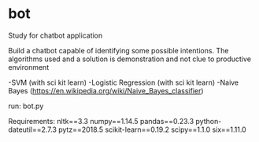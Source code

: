# bot
Study for chatbot application

Build a chatbot capable of identifying some possible intentions. The algorithms used and a solution is demonstration and not clue to productive environment

-SVM (with sci kit learn)
-Logistic Regression (with sci kit learn)
-Naive Bayes (https://en.wikipedia.org/wiki/Naive_Bayes_classifier)

run: bot.py

Requirements:
nltk==3.3
numpy==1.14.5
pandas==0.23.3
python-dateutil==2.7.3
pytz==2018.5
scikit-learn==0.19.2
scipy==1.1.0
six==1.11.0
